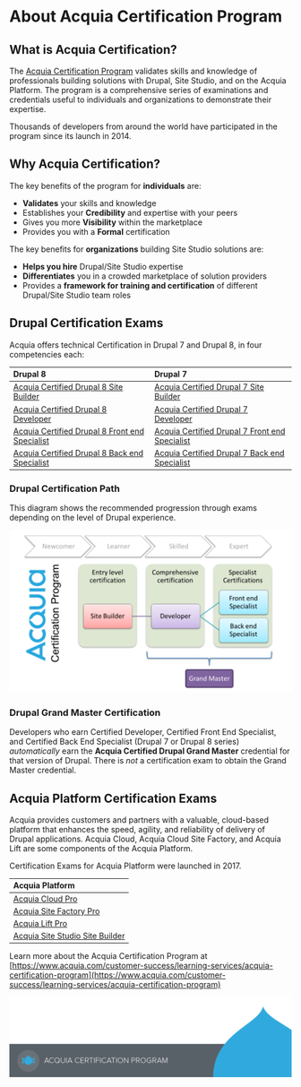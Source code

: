 # About Acquia Certification Program

## What is Acquia Certification?

The [Acquia Certification Program](https://www.acquia.com/customer-success/learning-services/acquia-certification-program-overview) validates skills and knowledge of professionals building solutions with Drupal, Site Studio, and on the Acquia Platform. The program is a comprehensive series of examinations and credentials useful to individuals and organizations to demonstrate their expertise.

Thousands of developers from around the world have participated in the program since its launch in 2014.

## Why Acquia Certification?

The key benefits of the program for **individuals** are:

* **Validates** your skills and knowledge
* Establishes your **Credibility** and expertise with your peers
* Gives you more **Visibility** within the marketplace
* Provides you with a **Formal** certification

The key benefits for **organizations** building Site Studio solutions are:

* **Helps you hire** Drupal/Site Studio expertise
* **Differentiates** you in a crowded marketplace of solution providers
* Provides a **framework for training and certification** of different Drupal/Site Studio team roles

## Drupal Certification Exams

Acquia offers technical Certification in Drupal 7 and Drupal 8, in four competencies each:

| Drupal 8 | Drupal 7 |
| :--- | :--- |
| [Acquia Certified Drupal 8 Site Builder](https://www.acquia.com/customer-success/learning-services/acquia-certified-drupal-8-site-builder-exam) | [Acquia Certified Drupal 7 Site Builder](https://www.acquia.com/customer-success/learning-services/acquia-certified-drupal-site-builder-exam-blueprint) |
| [Acquia Certified Drupal 8 Developer](https://www.acquia.com/customer-success/learning-services/acquia-certified-developer-drupal-8-exam-blueprint) | [Acquia Certified Drupal 7 Developer](https://www.acquia.com/customer-success/learning-services/acquia-certified-developer-exam-blueprint) |
| [Acquia Certified Drupal 8 Front end Specialist](https://www.acquia.com/customer-success/learning-services/acquia-certified-developer-drupal-8-frontend-specialist) | [Acquia Certified Drupal 7 Front end Specialist](https://www.acquia.com/customer-success/learning-services/acquia-certified-developer-front-end-specialist-exam-blueprint) |
| [Acquia Certified Drupal 8 Back end Specialist](https://www.acquia.com/customer-success/learning-services/acquia-certified-back-end-specialist-d8-exam-blueprint) | [Acquia Certified Drupal 7 Back end Specialist](https://www.acquia.com/customer-success/learning-services/acquia-certified-developer-back-end-specialist-exam-blueprint) |

### Drupal Certification Path

This diagram shows the recommended progression through exams depending on the level of Drupal experience.

![](.gitbook/assets/screen-shot-2020-03-04-at-9.52.38-am.png)

### Drupal Grand Master Certification

Developers who earn Certified Developer, Certified Front End Specialist, and Certified Back End Specialist \(Drupal 7 or Drupal 8 series\) _automatically_ earn the **Acquia Certified Drupal Grand Master** credential for that version of Drupal. There is _not_ a certification exam to obtain the Grand Master credential.

## Acquia Platform Certification Exams

Acquia provides customers and partners with a valuable, cloud-based platform that enhances the speed, agility, and reliability of delivery of Drupal applications. Acquia Cloud, Acquia Cloud Site Factory, and Acquia Lift are some components of the Acquia Platform.

Certification Exams for Acquia Platform were launched in 2017.

| Acquia Platform |
| :--- |
| [Acquia Cloud Pro](https://www.acquia.com/customer-success/learning-services/acquia-certified-cloud-pro-exam-blueprint) |
| [Acquia Site Factory Pro](https://www.acquia.com/customer-success/learning-services/acquia-certified-acquia-certified-site-factory-pro-exam-blueprint) |
| [Acquia Lift Pro](https://www.acquia.com/solutions/customer-success/acquia-certification) |
| [Acquia Site Studio Site Builder ](https://www.acquia.com/solutions/customer-success/acquia-certification) |

Learn more about the Acquia Certification Program at [https://www.acquia.com/customer-success/learning-services/acquia-certification-program](https://www.acquia.com/customer-success/learning-services/acquia-certification-program)

![](.gitbook/assets/cert-program-footer.png)

